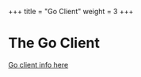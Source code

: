 +++
title = "Go Client"
weight = 3
+++

# The Go Client

[Go client info here](https://godoc.org/github.com/ipfs/ipfs-cluster/api/rest/client)